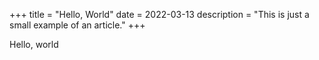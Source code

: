 +++
title = "Hello, World"
date = 2022-03-13
description = "This is just a small example of an article."
+++

Hello, world
